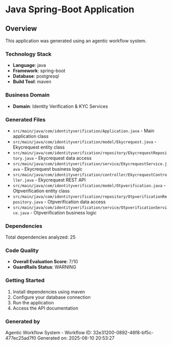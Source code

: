 # Java Spring-Boot Application

## Overview
This application was generated using an agentic workflow system.

### Technology Stack
- **Language**: java
- **Framework**: spring-boot
- **Database**: postgresql
- **Build Tool**: maven

### Business Domain
- **Domain**: Identity Verification & KYC Services

### Generated Files
- `src/main/java/com/identityverification/Application.java` - Main application class
- `src/main/java/com/identityverification/model/Ekycrequest.java` - Ekycrequest entity class
- `src/main/java/com/identityverification/repository/EkycrequestRepository.java` - Ekycrequest data access
- `src/main/java/com/identityverification/service/EkycrequestService.java` - Ekycrequest business logic
- `src/main/java/com/identityverification/controller/EkycrequestController.java` - Ekycrequest REST API
- `src/main/java/com/identityverification/model/Otpverification.java` - Otpverification entity class
- `src/main/java/com/identityverification/repository/OtpverificationRepository.java` - Otpverification data access
- `src/main/java/com/identityverification/service/OtpverificationService.java` - Otpverification business logic

### Dependencies
Total dependencies analyzed: 25

### Code Quality
- **Overall Evaluation Score**: 7/10
- **GuardRails Status**: WARNING

### Getting Started
1. Install dependencies using maven
2. Configure your database connection
3. Run the application
4. Access the API documentation

### Generated by
Agentic Workflow System - Workflow ID: 32e31200-0892-46f8-bf5c-477ec25ad7f0
Generated on: 2025-06-10 20:53:27
